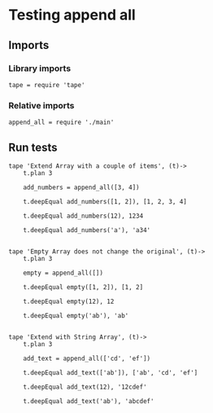 # Testing append all

## Imports

### Library imports

	tape = require 'tape'


### Relative imports

	append_all = require './main'


## Run tests

	tape 'Extend Array with a couple of items', (t)->
		t.plan 3

		add_numbers = append_all([3, 4])

		t.deepEqual add_numbers([1, 2]), [1, 2, 3, 4]

		t.deepEqual add_numbers(12), 1234

		t.deepEqual add_numbers('a'), 'a34'


	tape 'Empty Array does not change the original', (t)->
		t.plan 3

		empty = append_all([])

		t.deepEqual empty([1, 2]), [1, 2]

		t.deepEqual empty(12), 12

		t.deepEqual empty('ab'), 'ab'


	tape 'Extend with String Array', (t)->
		t.plan 3

		add_text = append_all(['cd', 'ef'])

		t.deepEqual add_text(['ab']), ['ab', 'cd', 'ef']

		t.deepEqual add_text(12), '12cdef'

		t.deepEqual add_text('ab'), 'abcdef'
